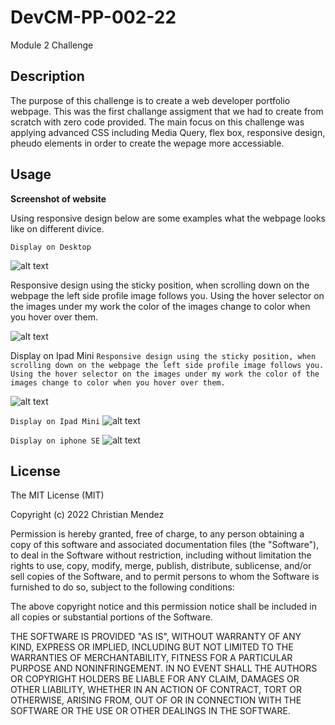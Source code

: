# DevCM-PP-002-22
Module 2 Challenge  

## Description
The purpose of this challenge is to create a web developer portfolio webpage. This was the first challange assigment that we had to create from scratch with zero code provided. The main focus on this challenge was applying advanced CSS including Media Query, flex box, responsive design, pheudo elements in order to create the wepage more accessiable.

## Usage

**Screenshot of website** 

Using responsive design below are some examples what the webpage looks like on different divice. 

```Display on Desktop```

![alt text](./assets/images/Screen%20Shot%202022-11-03%20at%2012.32.00%20PM.png)

Responsive design using the sticky position, when scrolling down on the webpage the left side profile image follows you. Using the hover selector on the images under my work the color of the images change to color when you hover over them. 

![alt text](./assets/images/Screen%20Shot%202022-11-03%20at%2012.55.43%20PM.png)

Display on Ipad Mini
```Responsive design using the sticky position, when scrolling down on the webpage the left side profile image follows you. Using the hover selector on the images under my work the color of the images change to color when you hover over them.```

![alt text](./assets/images/Screen%20Shot%202022-11-03%20at%2012.55.43%20PM.png)

```Display on Ipad Mini```
![alt text](./assets/images/Screen%20Shot%202022-11-03%20at%2012.30.19%20PM.png)

```Display on iphone SE```
![alt text](./assets/images/Screen%20Shot%202022-11-03%20at%2012.29.46%20PM.png)


## License

The MIT License (MIT)

Copyright (c) 2022 Christian Mendez

Permission is hereby granted, free of charge, to any person obtaining a copy of this software and associated documentation files (the "Software"), to deal in the Software without restriction, including without limitation the rights to use, copy, modify, merge, publish, distribute, sublicense, and/or sell copies of the Software, and to permit persons to whom the Software is furnished to do so, subject to the following conditions:

The above copyright notice and this permission notice shall be included in all copies or substantial portions of the Software.

THE SOFTWARE IS PROVIDED "AS IS", WITHOUT WARRANTY OF ANY KIND, EXPRESS OR IMPLIED, INCLUDING BUT NOT LIMITED TO THE WARRANTIES OF MERCHANTABILITY, FITNESS FOR A PARTICULAR PURPOSE AND NONINFRINGEMENT. IN NO EVENT SHALL THE AUTHORS OR COPYRIGHT HOLDERS BE LIABLE FOR ANY CLAIM, DAMAGES OR OTHER LIABILITY, WHETHER IN AN ACTION OF CONTRACT, TORT OR OTHERWISE, ARISING FROM, OUT OF OR IN CONNECTION WITH THE SOFTWARE OR THE USE OR OTHER DEALINGS IN THE SOFTWARE.
